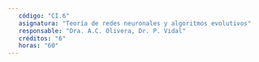 ```yaml
---
   código: "CI.6"
   asignatura: "Teoría de redes neuronales y algoritmos evolutivos"
   responsable: "Dra. A.C. Olivera, Dr. P. Vidal"
   créditos: "6"
   horas: "60"
---
```

<!--stackedit_data:
eyJoaXN0b3J5IjpbLTEwNTIzODcyNzNdfQ==
-->